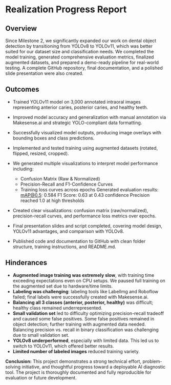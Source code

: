 # Realization Progress Report 
## Overview
Since Milestone 2, we significantly expanded our work on dental object detection by transitioning from YOLOv8 to YOLOv11, which was better suited for our dataset size and classification needs. We completed the model training, generated comprehensive evaluation metrics, finalized augmented datasets, and prepared a demo-ready pipeline for real-world testing. A complete GitHub repository, final documentation, and a polished slide presentation were also created.

## Outcomes
* Trained YOLOv11 model on 3,000 annotated intraoral images representing anterior caries, posterior caries, and healthy teeth.
* Improved model accuracy and generalization with manual annotation via Makesense.ai and strategic YOLO-compliant data formatting.
* Successfully visualized model outputs, producing image overlays with bounding boxes and class predictions.
* Implemented and tested training using augmented datasets (rotated, flipped, resized, cropped).
* We generated multiple visualizations to interpret model performance including:
  - Confusion Matrix (Raw & Normalized)
  - Precision-Recall and F1-Confidence Curves
  - Training loss curves across epochs Generated evaluation results:
mAP@0.5: 0.584
F1 Score: 0.63 at 0.43 confidence
Precision reached 1.0 at high thresholds
  
* Created clear visualizations: confusion matrix (raw/normalized), precision-recall curves, and performance loss metrics over epochs.
* Final presentation slides and script completed, covering model design, YOLOv11 advantages, and comparison with YOLOv8.
* Published code and documentation to GitHub with clean folder structure, training instructions, and README.md.

## Hinderances
- **Augmented image training was extremely slow**, with training time exceeding expectations even on CPU setups. We paused full training on the augmented set due to hardware/time limits.
- **Labeling was challenging**: labeling tools like LabelImg and Roboflow failed; final labels were successfully created with Makesense.ai.
- **Balancing all 3 classes (anterior, posterior, healthy)** was difficult; healthy class remained underrepresented.
- **Small validation set** led to difficulty optimizing precision-recall tradeoff and caused some false positives. Some false positives remained in object detection; further training with augmented data needed. Balancing precision vs. recall in binary classification was challenging due to small validation set.
- **YOLOv8 underperformed**, especially with limited data. This led us to switch to YOLOv11, which offered better results.
- **Limited number of labeled images** reduced training variety.


**Conclusion:** This project demonstrates a strong technical effort, problem-solving initiative, and thoughtful progress toward a deployable AI diagnostic tool. The project is thoroughly documented and fully reproducible for evaluation or future development.



